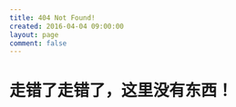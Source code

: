 ```yaml
---
title: 404 Not Found!
created: 2016-04-04 09:00:00
layout: page
comment: false
---
```

<!-- <script type="text/javascript" src="http://qzonestyle.gtimg.cn/qzone_v6/lostchild/search_children.js" charset="utf-8"></script> -->

走错了走错了，这里没有东西！
=======================
